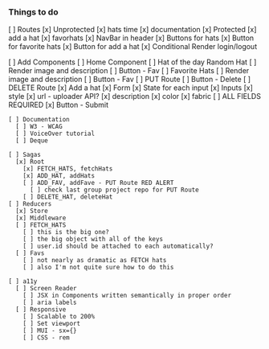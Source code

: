 ### Things to do
  
  [ ] Routes
    [x] Unprotected
      [x] hats time
      [x] documentation
    [x] Protected
      [x] add a hat
      [x] favorhats
    [x] NavBar in header
      [x] Buttons for hats
      [x] Button for favorite hats
      [x] Button for add a hat
      [x] Conditional Render login/logout

  [ ] Add Components
    [ ] Home Component
      [ ] Hat of the day Random Hat
      [ ] Render image and description
      [ ] Button - Fav
    [ ] Favorite Hats
      [ ] Render image and description
      [ ] Button - Fav
        [ ] PUT Route
      [ ] Button - Delete
        [ ] DELETE Route
    [x] Add a hat
      [x] Form
        [x] State for each input
      [x] Inputs
        [x] style
        [x] url - uploader API?
        [x] description
        [x] color
        [x] fabric
        [ ] ALL FIELDS REQUIRED
      [x] Button - Submit
    
    [ ] Documentation
      [ ] W3 - WCAG
      [ ] VoiceOver tutorial
      [ ] Deque

    [ ] Sagas
      [x] Root
        [x] FETCH_HATS, fetchHats
        [x] ADD_HAT, addHats
        [ ] ADD_FAV, addFave - PUT Route RED ALERT
          [ ] check last group project repo for PUT Route
        [ ] DELETE_HAT, deleteHat
    [ ] Reducers
      [x] Store
      [x] Middleware
      [ ] FETCH_HATS
        [ ] this is the big one?
        [ ] the big object with all of the keys
        [ ] user.id should be attached to each automatically?
      [ ] Favs
        [ ] not nearly as dramatic as FETCH hats
        [ ] also I'm not quite sure how to do this

    [ ] a11y
      [ ] Screen Reader
        [ ] JSX in Components written semantically in proper order
        [ ] aria labels
      [ ] Responsive
        [ ] Scalable to 200%
        [ ] Set viewport
        [ ] MUI - sx={}
        [ ] CSS - rem